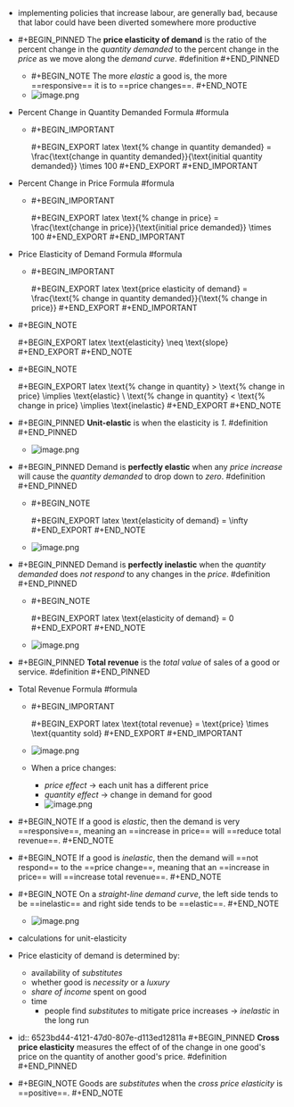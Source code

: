 - implementing policies that increase labour, are generally bad, because that labor could have been diverted somewhere more productive
- #+BEGIN_PINNED
  The **price elasticity of demand** is the ratio of the percent change in the *quantity demanded* to the percent change in the *price* as we move along the *demand curve*. #definition 
  #+END_PINNED
	- #+BEGIN_NOTE
	  The more *elastic* a good is, the more ==responsive== it is to ==price changes==.
	  #+END_NOTE
	- ![image.png](../assets/image_1696837142877_0.png)
- Percent Change in Quantity Demanded Formula #formula
	- #+BEGIN_IMPORTANT
	  
	  #+BEGIN_EXPORT latex
	  \text{\% change in quantity demanded} = \frac{\text{change in quantity demanded}}{\text{initial quantity demanded}} \times 100
	  #+END_EXPORT 
	  #+END_IMPORTANT
- Percent Change in Price Formula #formula
	- #+BEGIN_IMPORTANT
	  
	  #+BEGIN_EXPORT latex
	  \text{\% change in price} = \frac{\text{change in price}}{\text{initial price demanded}} \times 100
	  #+END_EXPORT 
	  #+END_IMPORTANT
- Price Elasticity of Demand Formula #formula
	- #+BEGIN_IMPORTANT
	  
	  #+BEGIN_EXPORT latex
	  \text{price elasticity of demand} = \frac{\text{\% change in quantity demanded}}{\text{\% change in price}}
	  #+END_EXPORT 
	  #+END_IMPORTANT
- #+BEGIN_NOTE
  
  #+BEGIN_EXPORT latex
  \text{elasticity} \neq \text{slope}
  #+END_EXPORT 
  #+END_NOTE
- #+BEGIN_NOTE
  
  #+BEGIN_EXPORT latex
  \text{\% change in quantity} > \text{\% change in price} \implies \text{elastic} \\
  \text{\% change in quantity} < \text{\% change in price} \implies \text{inelastic}
  #+END_EXPORT 
  #+END_NOTE
- #+BEGIN_PINNED
  **Unit-elastic** is when the elasticity is *1*. #definition 
  #+END_PINNED
	- ![image.png](../assets/image_1696837904967_0.png)
- #+BEGIN_PINNED
  Demand is **perfectly elastic** when any *price increase* will cause the *quantity demanded* to drop down to *zero*. #definition 
  #+END_PINNED
	- #+BEGIN_NOTE
	  
	  #+BEGIN_EXPORT latex
	  \text{elasticity of demand} = \infty
	  #+END_EXPORT 
	  #+END_NOTE
	- ![image.png](../assets/image_1696837458623_0.png)
- #+BEGIN_PINNED
  Demand is **perfectly inelastic** when the *quantity demanded* does *not respond* to any changes in the *price*. #definition 
  #+END_PINNED
	- #+BEGIN_NOTE
	  
	  #+BEGIN_EXPORT latex
	  \text{elasticity of demand} = 0
	  #+END_EXPORT 
	  #+END_NOTE
	- ![image.png](../assets/image_1696837487212_0.png)
- #+BEGIN_PINNED
  **Total revenue** is the *total value* of sales of a good or service. #definition 
  #+END_PINNED
- Total Revenue Formula #formula
	- #+BEGIN_IMPORTANT
	  
	  #+BEGIN_EXPORT latex
	  \text{total revenue} = \text{price} \times \text{quantity sold}
	  #+END_EXPORT 
	  #+END_IMPORTANT
	- ![image.png](../assets/image_1696838306548_0.png)
	- When a price changes:
		- *price effect* -> each unit has a different price
		- *quantity effect* -> change in demand for good
		- ![image.png](../assets/image_1696838289039_0.png)
- #+BEGIN_NOTE
  If a good is *elastic*, then the demand is very ==responsive==, meaning an ==increase in price== will ==reduce total revenue==.
  #+END_NOTE
- #+BEGIN_NOTE
  If a good is *inelastic*, then the demand will ==not respond== to the ==price change==, meaning that an ==increase in price== will ==increase total revenue==.
  #+END_NOTE
- #+BEGIN_NOTE
  On a *straight-line demand curve*, the left side tends to be ==inelastic== and right side tends to be ==elastic==.
  #+END_NOTE
	- ![image.png](../assets/image_1696838934599_0.png)
- calculations for unit-elasticity
- Price elasticity of demand is determined by:
	- availability of *substitutes*
	- whether good is *necessity* or a *luxury*
	- *share of income* spent on good
	- time
		- people find *substitutes* to mitigate price increases -> *inelastic* in the long run
- id:: 6523bd44-4121-47d0-807e-d113ed12811a
  #+BEGIN_PINNED
  **Cross price elasticity** measures the effect of of the change in one good's price on the quantity of another good's price. #definition 
  #+END_PINNED
- #+BEGIN_NOTE
  Goods are *substitutes* when the *cross price elasticity* is ==positive==. 
  #+END_NOTE